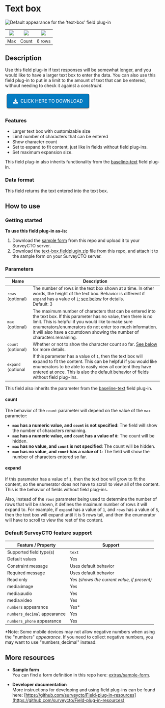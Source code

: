 # Text box

![Default appearance for the 'text-box' field plug-in](extras/preview-images/default.jpg)

|<img src="extras/preview-images/max.jpg" width="100px">|<img src="extras/preview-images/count.jpg" width="100px">|<img src="extras/preview-images/six_rows.jpg" width="100px">|
|:---:|:---:|:---:|
|Max|Count|6 rows|

## Description

Use this field plug-in if text responses will be somewhat longer, and you would like to have a larger text box to enter the data. You can also use this field plug-in to put in a limit to the amount of text that can be entered, without needing to check it against a *constraint*.

[![Download now](extras/readme-images/download-button.png)](https://github.com/surveycto/text-box/raw/master/text-box.fieldplugin.zip)

### Features

* Larger text box with customizable size
* Limit number of characters that can be entered
* Show character count
* Set to expand to fit content, just like in fields without field plug-ins.
* Set maximum expansion size.

This field plug-in also inherits functionality from the [baseline-text](https://github.com/surveycto/baseline-text/blob/master/README.md) field plug-in.

### Data format

This field returns the text entered into the text box.

## How to use

### Getting started

**To use this field plug-in as-is:**

1. Download the [sample form](https://github.com/surveycto/text-box/blob/master/extras/sample-form/Text%20box%20sample%20form.xlsx?raw=true) from this repo and upload it to your SurveyCTO server.
1. Download the [text-box.fieldplugin.zip](https://github.com/surveycto/text-box/raw/master/text-box.fieldplugin.zip) file from this repo, and attach it to the sample form on your SurveyCTO server.

### Parameters

|Name|Description|
|---|---|
|`rows` (optional)|The number of rows in the text box shown at a time. In other words, the height of the text box. Behavior is different if `expand` has a value of `1`; [see below](#expand) for details.<br>Default: 3|
|`max` (optional)|The maximum number of characters that can be entered into the text box. If this parameter has no value, then there is no limit. This is helpful if you would like to make sure enumerators/enumerators do not enter too much information. It will also have a countdown showing the number of characters remaining.|
|`count` (optional)|Whether or not to show the character count so far. [See below](#count) for more details.|
|`expand` (optional|If this parameter has a value of `1`, then the text box will expand to fit the content. This can be helpful if you would like enumerators to be able to easily view all content they have entered at once. This is also the default behavior of fields without field plug-ins.|

This field also inherits the parameter from the [baseline-text](https://github.com/surveycto/baseline-text/blob/master/README.md) field plug-in.

#### count

The behavior of the `count` parameter will depend on the value of the `max` parameter:

* **`max` has a numeric value, and `count` is not specified**: The field will show the number of characters remaining.
* **`max` has a numeric value, and `count` has a value of `0`**: The count will be hidden.
* **`max` has no value, and `count` is not specified**:  The count will be hidden.
* **`max` has no value, and `count` has a value of `1`**: The field will show the number of characters entered so far.

#### expand

If this parameter has a value of `1`, then the text box will grow to fit the content, so the enumerator does not have to scroll to view all of the content. This is the behavior of fields without field plug-ins.

Also, instead of the `rows` parameter being used to determine the number of rows that will be shown, it defines the maximum number of rows it will expand to. For example, if `expand` has a value of `1`, and `rows` has a value of `5`, then the text box will expand until it is 5 rows tall, and then the enumerator will have to scroll to view the rest of the content.

### Default SurveyCTO feature support

| Feature / Property | Support |
| --- | --- |
| Supported field type(s) | `text`|
| Default values | Yes |
| Constraint message | Uses default behavior |
| Required message | Uses default behavior |
| Read only | Yes *(shows the current value, if present)* |
| media:image | Yes |
| media:audio | Yes |
| media:video | Yes |
| `numbers` appearance | Yes* |
| `numbers_decimal` appearance | Yes |
| `numbers_phone` appearance | Yes |

\*Note: Some mobile devices may not allow negative numbers when using the "numbers" *appearance*. If you need to collect negative numbers, you may want to use "numbers_decimal" instead.

## More resources

* **Sample form**  
You can find a form definition in this repo here: [extras/sample-form](extras/sample-form).

* **Developer documentation**  
More instructions for developing and using field plug-ins can be found here: [https://github.com/surveycto/Field-plug-in-resources](https://github.com/surveycto/Field-plug-in-resources)